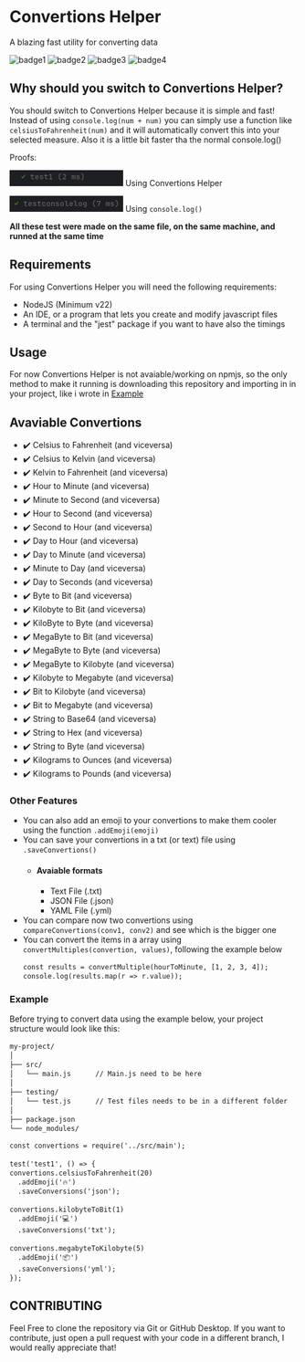 # Convertions Helper
A blazing fast utility for converting data 

![badge1](https://img.shields.io/github/stars/x2loreeh/convertions-helper?style=flat)
![badge2](https://img.shields.io/github/contributors/x2loreeh/convertions-helper)
![badge3](https://img.shields.io/github/license/x2loreeh/convertions-helper)
![badge4](https://img.shields.io/github/forks/x2loreeh/convertions-helper?style=flat)


## Why should you switch to Convertions Helper?
You should switch to Convertions Helper because it is simple and fast!  Instead of using ```console.log(num + num)``` you can simply use a function like ```celsiusToFahrenheit(num)``` and it will automatically convert this into your selected measure.  Also it is a little bit faster tha the normal console.log() 

Proofs:

![test1](/images/test1.png)  Using Convertions Helper

![testconsolelog](/images/testconsolelog.png) Using ```console.log()```

**All these test were made on the same file, on the same machine, and runned at the same time**


## Requirements
For using Convertions Helper you will need the following requirements:
- NodeJS (Minimum v22)
- An IDE, or a program that lets you create and modify javascript files
- A terminal and the "jest" package if you want to have also the timings


## Usage
For now Convertions Helper is not avaiable/working on npmjs, so the only method to make it running is downloading this repository and importing in in your project, like i wrote in [Example](#Example)


## Avaviable Convertions
- ✔️ Celsius to Fahrenheit (and viceversa)
- ✔️ Celsius to Kelvin (and viceversa)
- ✔️ Kelvin to Fahrenheit (and viceversa)
- ✔️ Hour to Minute (and viceversa)
- ✔️ Minute to Second (and viceversa)
- ✔️ Hour to Second (and viceversa)
- ✔️ Second to Hour (and viceversa)
- ✔️ Day to Hour (and viceversa)
- ✔️ Day to Minute (and viceversa)
- ✔️ Minute to Day (and viceversa)
- ✔️ Day to Seconds (and viceversa)
- ✔️ Byte to Bit (and viceversa)
- ✔️ Kilobyte to Bit (and viceversa)
- ✔️ KiloByte to Byte (and viceversa)
- ✔️ MegaByte to Bit (and viceversa)
- ✔️ MegaByte to Byte (and viceversa)
- ✔️ MegaByte to Kilobyte (and viceversa)
- ✔️ Kilobyte to Megabyte (and viceversa)
- ✔️ Bit to Kilobyte (and viceversa)
- ✔️ Bit to Megabyte (and viceversa)
- ✔️ String to Base64 (and viceversa)
- ✔️ String to Hex (and viceversa)
- ✔️ String to Byte (and viceversa)
- ✔️ Kilograms to Ounces (and viceversa)
- ✔️ Kilograms to Pounds (and viceversa)

### Other Features
- You can also add an emoji to your convertions to make them cooler using the function ```.addEmoji(emoji)```
- You can save your convertions in a txt (or text) file using ```.saveConvertions()```
  - #### Avaiable formats
    - Text File (.txt)
    - JSON File (.json)
    - YAML File (.yml)
- You can compare now two convertions using ```compareConvertions(conv1, conv2)``` and see which is the bigger one
- You can convert the items in a array using ```convertMultiples(convertion, values)```, following the example below
  ```
  const results = convertMultiple(hourToMinute, [1, 2, 3, 4]);
  console.log(results.map(r => r.value));
  ```

### Example 


Before trying to convert data using the example below, your project structure would look like this:
```
my-project/
│
├── src/
│   └── main.js      // Main.js need to be here
│          
├── testing/
│   └── test.js      // Test files needs to be in a different folder
│
├── package.json     
└── node_modules/
```

``` 
const convertions = require('../src/main');

test('test1', () => {
convertions.celsiusToFahrenheit(20)
  .addEmoji('🔥')
  .saveConversions('json');

convertions.kilobyteToBit(1)
  .addEmoji('💻')
  .saveConversions('txt');

convertions.megabyteToKilobyte(5)
  .addEmoji('📦')
  .saveConversions('yml');
});
```


## CONTRIBUTING
Feel Free to clone the repository via Git or GitHub Desktop.  If you want to contribute, just open a pull request with your code in a different branch, I would really appreciate that!
